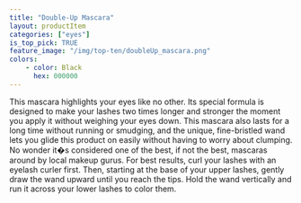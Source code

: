 ```yaml
---
title: "Double-Up Mascara"
layout: productItem
categories: ["eyes"]
is_top_pick: TRUE
feature_image: "/img/top-ten/doubleUp_mascara.png"
colors:
    - color: Black
      hex: 000000
---
```

This mascara highlights your eyes like no other. Its special formula is designed to make your lashes two times longer and stronger the moment you apply it without weighing your eyes down. This mascara also lasts for a long time without running or smudging, and the unique, fine-bristled wand lets you glide this product on easily without having to worry about clumping. No wonder it�s considered one of the best, if not the best, mascaras around by local makeup gurus. For best results, curl your lashes with an eyelash curler first. Then, starting at the base of your upper lashes, gently draw the wand upward until you reach the tips. Hold the wand vertically and run it across your lower lashes to color them.